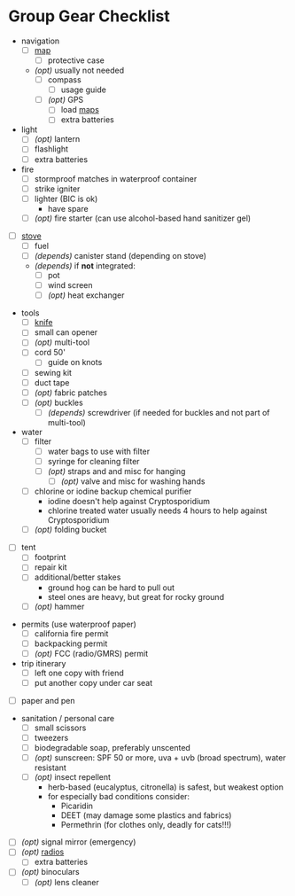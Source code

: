 # Group Gear Checklist

- navigation
  - [ ] [map](../maps.md)
    - [ ] protective case
  - _(opt)_ usually not needed
    - [ ] compass
      - [ ] usage guide
    - [ ] _(opt)_ GPS
      - [ ] load [maps](../maps.md)
      - [ ] extra batteries
- light
  - [ ] _(opt)_ lantern
  - [ ] flashlight
  - [ ] extra batteries
- fire
  - [ ] stormproof matches in waterproof container
  - [ ] strike igniter
  - [ ] lighter (BIC is ok)
    - have spare
  - [ ] _(opt)_ fire starter (can use alcohol-based hand sanitizer gel)
- [ ] [stove](../stoves.md)
  - [ ] fuel
  - [ ] _(depends)_ canister stand (depending on stove)
  - _(depends)_ if **not** integrated:
    - [ ] pot
    - [ ] wind screen
    - [ ] _(opt)_ heat exchanger
- tools
  - [ ] [knife](../knives.md)
  - [ ] small can opener
  - [ ] _(opt)_ multi-tool
  - [ ] cord 50'
    - [ ] guide on knots
  - [ ] sewing kit
  - [ ] duct tape
  - [ ] _(opt)_ fabric patches
  - [ ] _(opt)_ buckles
    - [ ] _(depends)_ screwdriver (if needed for buckles and not part of multi-tool)
- water
  - [ ] filter
    - [ ] water bags to use with filter
    - [ ] syringe for cleaning filter
    - [ ] _(opt)_ straps and and misc for hanging
      - [ ] _(opt)_ valve and misc for washing hands
  - [ ] chlorine or iodine backup chemical purifier
    - iodine doesn't help against Cryptosporidium
    - chlorine treated water usually needs 4 hours to help against Cryptosporidium
  - [ ] _(opt)_ folding bucket
- [ ] tent
  - [ ] footprint
  - [ ] repair kit
  - [ ] additional/better stakes
    - ground hog can be hard to pull out
    - steel ones are heavy, but great for rocky ground
  - [ ] _(opt)_ hammer
- permits (use waterproof paper)
  - [ ] california fire permit
  - [ ] backpacking permit
  - [ ] _(opt)_ FCC (radio/GMRS) permit
- trip itinerary
  - [ ] left one copy with friend
  - [ ] put another copy under car seat
- [ ] paper and pen
- sanitation / personal care
  - [ ] small scissors
  - [ ] tweezers
  - [ ] biodegradable soap, preferably unscented
  - [ ] _(opt)_ sunscreen: SPF 50 or more, uva + uvb (broad spectrum), water resistant
  - [ ] _(opt)_ insect repellent
    - herb-based (eucalyptus, citronella) is safest, but weakest option
    - for especially bad conditions consider:
      - Picaridin
      - DEET (may damage some plastics and fabrics)
      - Permethrin (for clothes only, deadly for cats!!!)
- [ ] _(opt)_ signal mirror (emergency)
- [ ] _(opt)_ [radios](../../common/radio.md)
  - [ ] extra batteries
- [ ] _(opt)_ binoculars
  - [ ] _(opt)_ lens cleaner
